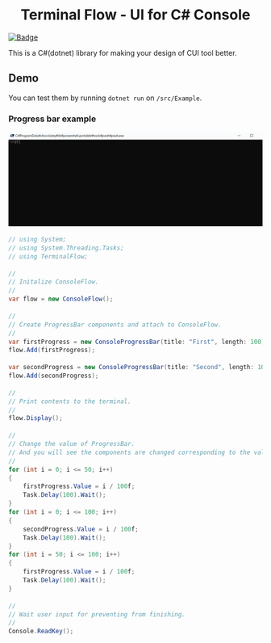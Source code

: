 <h1 align="center">Terminal Flow - UI for C# Console</h1>

[![Badge](https://github.com/capra314cabra/terminal-flow/workflows/CI/badge.svg)](https://github.com/capra314cabra/terminal-flow/actions)

This is a C#(dotnet) library for making your design of CUI tool better.

<h2>Demo</h2>

You can test them by running `dotnet run` on `/src/Example`.

<h3>Progress bar example</h3>

<img src="img/ProgressBarExample.gif" width=700px></img>

``` C#
// using System;
// using System.Threading.Tasks;
// using TerminalFlow;

//
// Initalize ConsoleFlow.
//
var flow = new ConsoleFlow();

//
// Create ProgressBar components and attach to ConsoleFlow.
//
var firstProgress = new ConsoleProgressBar(title: "First", length: 100);
flow.Add(firstProgress);

var secondProgress = new ConsoleProgressBar(title: "Second", length: 100);
flow.Add(secondProgress);

//
// Print contents to the terminal.
//
flow.Display();

//
// Change the value of ProgressBar.
// And you will see the components are changed corresponding to the value.
//
for (int i = 0; i <= 50; i++)
{
    firstProgress.Value = i / 100f;
    Task.Delay(100).Wait();
}
for (int i = 0; i <= 100; i++)
{
    secondProgress.Value = i / 100f;
    Task.Delay(100).Wait();
}
for (int i = 50; i <= 100; i++)
{
    firstProgress.Value = i / 100f;
    Task.Delay(100).Wait();
}

//
// Wait user input for preventing from finishing.
//
Console.ReadKey();
```
